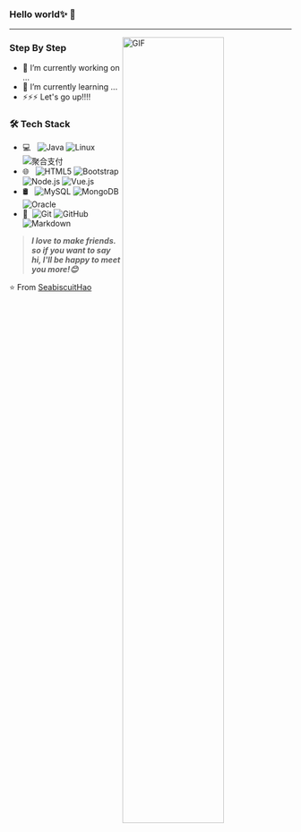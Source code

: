 ### Hello world✨ 👋
---
<img align="right"  width="60%" alt="GIF" src="https://img-blog.csdnimg.cn/20200821134256740.gif" />

### Step By Step
- 🔭 I’m currently working on ...
- 🌱 I’m currently learning ...
- ⚡⚡⚡ Let's go up!!!!

### 🛠 Tech Stack

- 💻 &#160; ![Java](https://img.shields.io/badge/-Java-333333?style=flat&logo=Java&logoColor=007396)
![Linux](https://img.shields.io/badge/-Linux-333333?style=flat&logo=Linux&logoColor=FCC624)
![聚合支付](https://img.shields.io/badge/-聚合支付-333333?style=flat&logo=payoneer&logoColor=FF4800)
- 🌐 &#160; ![HTML5](https://img.shields.io/badge/-HTML5-333333?style=flat&logo=HTML5)
![Bootstrap](https://img.shields.io/badge/-Bootstrap-333333?style=flat&logo=bootstrap&logoColor=563D7C)
![Node.js](https://img.shields.io/badge/-Node.js-333333?style=flat&logo=node.js)
![Vue.js](https://img.shields.io/badge/-VueJS-333333?style=flat&logo=Vue.js)
- 🛢 &#160; ![MySQL](https://img.shields.io/badge/-MySQL-333333?style=flat&logo=mysql)
![MongoDB](https://img.shields.io/badge/-MongoDB-333333?style=flat&logo=mongodb)
![Oracle](https://img.shields.io/badge/-Oracle-333333?style=flat&logo=Oracle)
- 🔧 &#160;![Git](https://img.shields.io/badge/-Git-333333?style=flat&logo=git)
![GitHub](https://img.shields.io/badge/-GitHub-333333?style=flat&logo=github)
![Markdown](https://img.shields.io/badge/-Markdown-333333?style=flat&logo=markdown)


> ***I love to make friends. so if you want to say hi, I'll be happy to meet you more!😊***

⭐️ From [SeabiscuitHao](https://github.com/SeabiscuitHao)
<!--
**SeabiscuitHao/SeabiscuitHao** is a ✨ _special_ ✨ repository because its `README.md` (this file) appears on your GitHub profile.
-->
